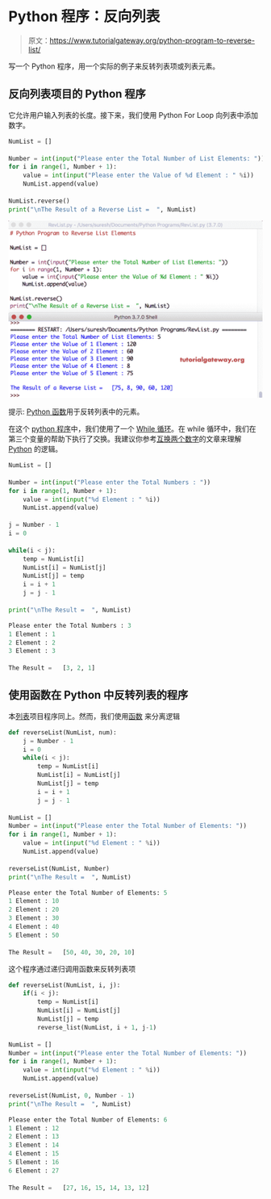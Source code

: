 # Python 程序：反向列表

> 原文：<https://www.tutorialgateway.org/python-program-to-reverse-list/>

写一个 Python 程序，用一个实际的例子来反转列表项或列表元素。

## 反向列表项目的 Python 程序

它允许用户输入列表的长度。接下来，我们使用 Python For Loop 向列表中添加数字。

```py
NumList = []

Number = int(input("Please enter the Total Number of List Elements: "))
for i in range(1, Number + 1):
    value = int(input("Please enter the Value of %d Element : " %i))
    NumList.append(value)

NumList.reverse()
print("\nThe Result of a Reverse List =  ", NumList)
```

![Python Program to Reverse List Elements 1](img/f870a52482440eb84a23b35c103c3989.png)

提示: [Python 函数](https://www.tutorialgateway.org/python-reverse-list-function/)用于反转列表中的元素。

在这个 [python 程序](https://www.tutorialgateway.org/python-programming-examples/)中，我们使用了一个 [While 循环](https://www.tutorialgateway.org/python-while-loop/)。在 while 循环中，我们在第三个变量的帮助下执行了交换。我建议你参考[互换两个数字](https://www.tutorialgateway.org/python-program-to-swap-two-numbers/)的文章来理解 [Python](https://www.tutorialgateway.org/python-tutorial/) 的逻辑。

```py
NumList = []

Number = int(input("Please enter the Total Numbers : "))
for i in range(1, Number + 1):
    value = int(input("%d Element : " %i))
    NumList.append(value)

j = Number - 1
i = 0

while(i < j):
    temp = NumList[i]
    NumList[i] = NumList[j]
    NumList[j] = temp
    i = i + 1
    j = j - 1

print("\nThe Result =  ", NumList)
```

```py
Please enter the Total Numbers : 3
1 Element : 1
2 Element : 2
3 Element : 3

The Result =   [3, 2, 1]
```

## 使用函数在 Python 中反转列表的程序

本[列表](https://www.tutorialgateway.org/python-list/)项目程序同上。然而，我们使用[函数](https://www.tutorialgateway.org/functions-in-python/) 来分离逻辑

```py
def reverseList(NumList, num):
    j = Number - 1
    i = 0
    while(i < j):
        temp = NumList[i]
        NumList[i] = NumList[j]
        NumList[j] = temp
        i = i + 1
        j = j - 1

NumList = []
Number = int(input("Please enter the Total Number of Elements: "))
for i in range(1, Number + 1):
    value = int(input("%d Element : " %i))
    NumList.append(value)

reverseList(NumList, Number)
print("\nThe Result =  ", NumList)
```

```py
Please enter the Total Number of Elements: 5
1 Element : 10
2 Element : 20
3 Element : 30
4 Element : 40
5 Element : 50

The Result =   [50, 40, 30, 20, 10]
```

这个程序通过递归调用函数来反转列表项

```py
def reverseList(NumList, i, j):
    if(i < j):
        temp = NumList[i]
        NumList[i] = NumList[j]
        NumList[j] = temp
        reverse_list(NumList, i + 1, j-1)

NumList = []
Number = int(input("Please enter the Total Number of Elements: "))
for i in range(1, Number + 1):
    value = int(input("%d Element : " %i))
    NumList.append(value)

reverseList(NumList, 0, Number - 1)
print("\nThe Result =  ", NumList)
```

```py
Please enter the Total Number of Elements: 6
1 Element : 12
2 Element : 13
3 Element : 14
4 Element : 15
5 Element : 16
6 Element : 27

The Result =   [27, 16, 15, 14, 13, 12]
```